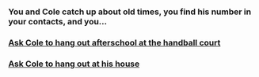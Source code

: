 ### You and Cole catch up about old times, you find his number in your contacts, and you…

### [Ask Cole to hang out afterschool at the handball court](Handball.md)

### [Ask Cole to hang out at his house](House)

